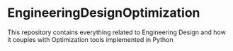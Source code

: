 # EngineeringDesignOptimization
This repository contains everything related to Engineering Design and how it couples with Optimization tools implemented in Python
